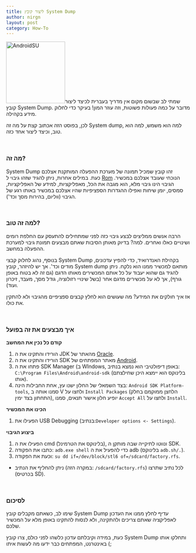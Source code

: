 ```yaml
---
title: ליצור קובץ System Dump
author: nirgn
layout: post
category: How-To
---
```

[<img class="alignleft wp-image-1026" src="http://www.lifelongstudent.net/wp-content/uploads/2013/03/AndroidSU.png" alt="AndroidSU" width="160" height="167" srcset="http://www.lifelongstudent.net/wp-content/uploads/2013/03/AndroidSU.png 240w, http://www.lifelongstudent.net/wp-content/uploads/2013/03/AndroidSU-300x312.png 300w" sizes="(max-width: 160px) 100vw, 160px" />](http://www.lifelongstudent.net/wp-content/uploads/2013/03/AndroidSU.png)שמתי לב שבשום מקום אין מדריך בעברית לכיצד ליצור קובץ System Dump. מדובר על כמה פעולות פשוטות, וזה עוזר המון! בעיקר כדי לחלוק מידע בקהילה.

לכן, בפוסט הזה אכתוב קצת על מה זה System dump, למה הוא משמש, למה הוא טוב, וכיצד ליצור אחד כזה.

<!--more-->

&nbsp;

### מה זה?

System Dump זהו קובץ שמכיל תמונה של מערכת ההפעלה המותקנת אצלכם כעת. במילים אחרות, ניתן להגיד שזהו גיבוי ל [Rom](http://www.pcmag.com/encyclopedia/term/63820/android-rom) הנוכחי שעובד אצלכם במכשיר. הגיבוי הינו גיבוי מלא, הוא מגבה את הכל, מאפליקציות, למידע של האפליקציות, סמסים, יומן שיחות ואפילו ההגדרות הספציפיות שהיו אצלכם במכשיר באותו רגע של הגיבוי (ווליום, בהירות מסך וכד').

&nbsp;

### למה זה טוב?

הרבה אנשים ממליצים לבצע גיבוי כזה לפני שמתחילים להתעסק עם החלפת רומים ושינויים כאלו ואחרים. למה? בדיוק מאותן הסיבות שאתם מבצעים תמונת גיבוי למערכת ההפעלה במחשב.

בנוסף, נהוג לחלוק קבצי System Dump בקהילת האנדרואיד, כדי להפיץ עדכונים, מודים וכד'. אך יש להיזהר, קובץ System dump מותאם למכשיר ממנו הוא נלקח. ניתן להגיד גם שהוא יעבוד על כל אותם המכשירים מאותו הדגם (גם זה לא בטוח באופן גורף), אך לא על מכשירים מדגם אחר (בשל שינויי רזולוציה, גודל מסך, מעבד, זיכרון ועוד).

אז איך חולקים את המידע? מה שעושים הוא לחלץ קבצים ספציפיים מהגיבוי ולא להתקין את כולו.

&nbsp;

### איך מבצעים את זה בפועל

**קודם כל נכין את המחשב**

  1. הורידו והתקינו את ה JDK מהאתר של [Oracle](http://www.oracle.com/technetwork/java/javase/downloads/index.html).
  2. הורידו והתקינו את ה SDK מאתר המפתחים של [Android](http://developer.android.com/sdk/index.html).
  3. פתחו את ה SDK Manager (ב WIndows, באופן דיפולטיבי הוא נמצא בנתיב: `C:\Program Files\Android\android-sdk` (בלינוקס הוא יימצא היכן שחילצתם אותו).
  4. בצד השמאלי של החלון ישנו עץ, אחת החבילות הינה: `Android SDK Platform-tools`, סמנו אותה ב V ולחצו על `Install Packages` (הלחצן ממוקמם בחלק התחתון בצד ימין), יופיע חלון אישור תנאים, סמנו `Accept All` ולחצו על `Install`.

**הכינו את המכשיר**

  1. הפעילו את USB Debugging (בנתיב:`Developer options <- Settings`).

**ביצוע הגיבוי**

  1. הפעילו את ה cmd (בלינוקס את הטרמינל), ונווטו לתיקייה שבה מותקן ה SDK.
  2. כתבו את הפקודה: `adb.exe shell` כדי להפעיל את ה adb (בלינוקס `adb.sh/.`).
  3. וכעת את הפקודה: `su dd if=/dev/block/stl6 of=/sdcard/factory.rfs`.

* ניתן להחליף את הנתיב (במקרה הזה: `/sdcard/factory.rfs`) לכל נתיב שתרצו (בכרטיס SD).

&nbsp;

### לסיכום

שימו לב, כשאתם מקבלים קובץ System Dump עדיף לחלץ ממנו את העדכון לאפליקציה שאתם צריכים ולהתקינה, ולא לנסות להתקינו באופן מלא על המכשיר שלכם.

כעת, במידה וקיבלתם עדכון כלשהו לפני כולם, צרו קובץ System Dump ותחלקו אותו באינטרנט, המפתחים כבר ידעו מה לעשות איתו (;
